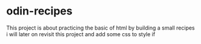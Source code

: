 # odin-recipes

This project is about practicing the basic of html by building a small recipes i will later on revisit this project and add some css to style if
